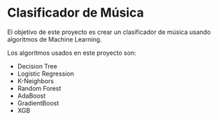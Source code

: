 # Clasificador de Música

El objetivo de este proyecto es crear un clasificador de música usando algoritmos de Machine Learning.


Los algoritmos usados en este proyecto son:
- Decision Tree
- Logistic Regression
- K-Neighbors 
- Random Forest
- AdaBoost
- GradientBoost
- XGB
